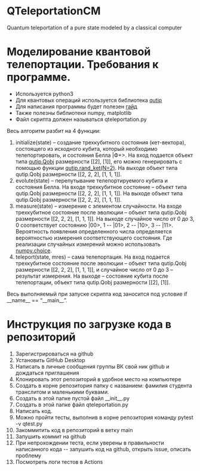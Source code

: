 # QTeleportationCM
 Quantum teleportation of a pure state modeled by a classical computer
 
# Моделирование квантовой телепортации. Требования к программе.
- Используется python3
- Для квантовых операций используется библиотека [qutip](http://qutip.org/docs/latest/guide/guide.html)
- Для написания программы будет полезен [гайд](http://qutip.org/docs/latest/guide/guide-basics.html)
- Также полезны библиотеки numpy, matplotlib
- Файл скрипта должен называться qteleportation.py

Весь алгоритм разбит на 4 функции:
1.	initialize(state) – создание трехкубитного состояния (кет-вектора), состоящего из исходного кубита, который необходимо телепортировать, и состояния Белла |Ф+>. На вход подается объект типа [qutip.Qobj](http://qutip.org/docs/latest/apidoc/classes.html?highlight=qobj#qutip.Qobj) размерности [[2], [1]], его можно генерировать с помощью функции [qutip.rand_ket(N=2)](http://qutip.org/docs/latest/apidoc/functions.html?highlight=rand_ket#qutip.random_objects.rand_ket). На выходе объект типа qutip.Qobj размерности [[2, 2, 2], [1, 1, 1]].
2.	evolute(state) – перепутывание телепортируемого кубита и состояния Белла. На входе трехкубитное состояние – объект типа qutip.Qobj размерности [[2, 2, 2], [1, 1, 1]]. На выходе объект типа qutip.Qobj размерности [[2, 2, 2], [1, 1, 1]].
3.	measure(state) – измерение с элементом случайности. На входе трехкубитное состояние после эволюции –  объект типа qutip.Qobj размерности [[2, 2, 2], [1, 1, 1]]. На выходе случайное число от 0 до 3, 0 соответствует состоянию |00>, 1 -- |01>, 2 -- |10>, 3 -- |11>. Вероятность появления определенного числа определяется вероятностью измерения соответствующего состояния. Где реализации случайных измерений можно использовать [numpy.choice](https://numpy.org/doc/stable/reference/random/generated/numpy.random.choice.html).
4.	teleport(state, mres) – сама телепортация. На вход подается трехкубитное состояние после эволюции –  объект типа qutip.Qobj размерности [[2, 2, 2], [1, 1, 1]], и случайное число от 0 до 3 – результат измерения. На выходе – состояние кубита после телепортации, объект типа qutip.Qobj размерности [[2], [1]].

Весь выполняемый при запуске скрипта код заносится под условие if \_\_name__ == “\_\_main__”.

# Инструкция по загрузке кода в репозиторий
1. Зарегистрироваться на github
2. Установить GitHub Desktop
3. Написать в личные сообщения группы ВК свой ник github и дождаться приглашения
3. Клонировать этот репозиторий в удобное место на компьютере
4. Создать в корне репозитория папку с названием: фамилия студента транслитом и маленькими буквами.
5. Создать в этой папке пустой файл \_\_init__.py
6. Создать в этой папке файл qteleportation.py
7. Написать код.
8. Можно пройти тесты, выполнив в корне репозитория команду pytest -v qtest.py
9. Закоммитить код в репозиторий в ветку main
10. Запушить коммит на github
11. При непрохождении теста, если уверены в правильности написанного кода -- запушить код на github, открыть issue, описать проблему
12. Посмотреть логи тестов в Actions
